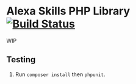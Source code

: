 Alexa Skills PHP Library [![Build Status](https://img.shields.io/travis/syousoufov/alexa-skills-php/master.svg?style=flat)](https://travis-ci.org/syousoufov/alexa-skills-php)
==============================================================================================================================================================================

WIP

## Testing
1. Run `composer install` then `phpunit`.
